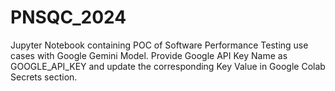 # PNSQC_2024
Jupyter Notebook containing POC of Software Performance Testing use cases with Google Gemini Model.
Provide Google API Key Name as GOOGLE_API_KEY and update the corresponding Key Value in Google Colab Secrets section.

